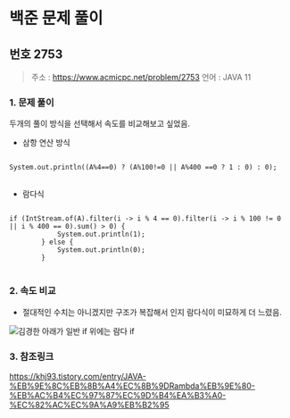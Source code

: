백준 문제 풀이
=============
번호 2753
---------

> 주소 : https://www.acmicpc.net/problem/2753
> 언어 : JAVA 11

### 1. 문제 풀이
두개의 풀이 방식을 선택해서 속도를 비교해보고 싶었음.
 - 삼항 연산 방식
<pre>
<code>
System.out.println((A%4==0) ? (A%100!=0 || A%400 ==0 ? 1 : 0) : 0);
</code>
</pre>

 - 람다식
<pre>
<code>
if (IntStream.of(A).filter(i -> i % 4 == 0).filter(i -> i % 100 != 0 || i % 400 == 0).sum() > 0) {
			System.out.println(1);
		} else {
			System.out.println(0);
		}
</code>
</pre>


### 2. 속도 비교
- 절대적인 수치는 아니겠지만 구조가 복잡해서 인지 람다식이 미묘하게 더 느렸음. 

![김경한 아래가 일반 if 위에는 람다 if](https://user-images.githubusercontent.com/48428850/135041573-7a775237-4474-49b3-8a81-fae946f4fc90.png)

### 3. 참조링크
<https://khj93.tistory.com/entry/JAVA-%EB%9E%8C%EB%8B%A4%EC%8B%9DRambda%EB%9E%80-%EB%AC%B4%EC%97%87%EC%9D%B4%EA%B3%A0-%EC%82%AC%EC%9A%A9%EB%B2%95>
